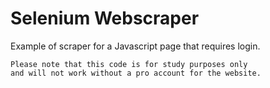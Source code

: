 # Selenium Webscraper 

Example of scraper for a Javascript page that requires login. 

```
Please note that this code is for study purposes only 
and will not work without a pro account for the website. 
```
